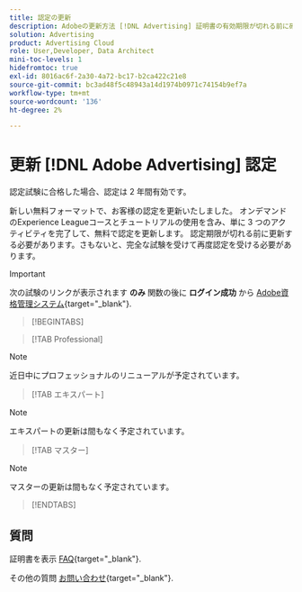 ```yaml
---
title: 認定の更新
description: Adobeの更新方法 [!DNL Advertising] 証明書の有効期限が切れる前に確認します。
solution: Advertising
product: Advertising Cloud
role: User,Developer, Data Architect
mini-toc-levels: 1
hidefromtoc: true
exl-id: 8016ac6f-2a30-4a72-bc17-b2ca422c21e8
source-git-commit: bc3ad48f5c48943a14d1974b0971c74154b9ef7a
workflow-type: tm+mt
source-wordcount: '136'
ht-degree: 2%

---
```


# 更新 [!DNL Adobe Advertising] 認定

認定試験に合格した場合、認定は 2 年間有効です。

新しい無料フォーマットで、お客様の認定を更新いたしました。 オンデマンドのExperience Leagueコースとチュートリアルの使用を含み、単に 3 つのアクティビティを完了して、無料で認定を更新します。 認定期限が切れる前に更新する必要があります。さもないと、完全な試験を受けて再度認定を受ける必要があります。

>[!IMPORTANT]
>
>次の試験のリンクが表示されます **のみ** 関数の後に **ログイン成功** から [Adobe資格管理システム](https://www.certmetrics.com/adobe){target="_blank"}.

>[!BEGINTABS]

>[!TAB Professional]

>[!NOTE]
>
>近日中にプロフェッショナルのリニューアルが予定されています。

>[!TAB エキスパート]

>[!NOTE]
>
>エキスパートの更新は間もなく予定されています。

>[!TAB マスター]

>[!NOTE]
>
>マスターの更新は間もなく予定されています。

>[!ENDTABS]

## 質問

証明書を表示 [FAQ](https://experienceleague.adobe.com/docs/certification/certification/faq.html){target="_blank"}.

その他の質問 [お問い合わせ](mailto:certif@adobe.com){target="_blank"}.

